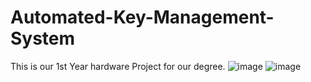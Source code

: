 # Automated-Key-Management-System
This is our 1st Year hardware Project for our degree. 
![image](https://github.com/ShivanTillekeratne/Automated-Key-Management-System/assets/77282555/39161653-439c-4fb4-9cf3-dc0defa0243a)
![image](https://github.com/ShivanTillekeratne/Automated-Key-Management-System/assets/77282555/79a7bca8-6984-4ad8-be18-144f2fa94477)
